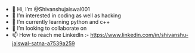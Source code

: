- 👋 Hi, I’m @Shivanshujaiswal001
- 👀 I’m interested in coding as well as hacking
- 🌱 I’m currently learning python and c++
- 💞️ I’m looking to collaborate on 
- 📫 How to reach me LinkedIn :-
 https://www.linkedin.com/in/shivanshu-jaiswal-satna-a7539a259

<!---
Shivanshujaiswal001/Shivanshujaiswal001 is a ✨ special ✨ repository because its `README.md` (this file) appears on your GitHub profile.
You can click the Preview link to take a look at your changes.
--->
